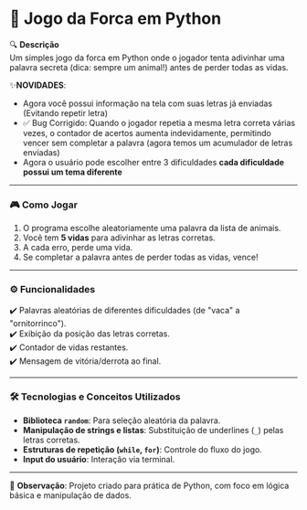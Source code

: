 # 🐍 Jogo da Forca em Python  

🔍 **Descrição**  
Um simples jogo da forca em Python onde o jogador tenta adivinhar uma palavra secreta (dica: sempre um animal!) antes de perder todas as vidas.  

<!--⚠️ **Bug CORRIGIDO**: 
- ✅ Quando o jogador repetia a mesma letra correta várias vezes, o contador de acertos aumenta indevidamente, permitindo vencer sem completar a palavra. -->

✨**NOVIDADES**:
- Agora você possui informação na tela com suas letras já enviadas (Evitando repetir letra)
- ✅ Bug Corrigido: Quando o jogador repetia a mesma letra correta várias vezes, o contador de acertos aumenta indevidamente, permitindo vencer sem completar a palavra (agora temos um acumulador de letras enviadas)
- Agora o usuário pode escolher entre 3 dificuldades **cada dificuldade possui um tema diferente**
---

### 🎮 **Como Jogar**  
1. O programa escolhe aleatoriamente uma palavra da lista de animais.  
2. Você tem **5 vidas** para adivinhar as letras corretas.  
3. A cada erro, perde uma vida.  
4. Se completar a palavra antes de perder todas as vidas, vence!  

---

### ⚙️ **Funcionalidades**  
✔️ Palavras aleatórias de diferentes dificuldades (de "vaca" a "ornitorrinco").  
✔️ Exibição da posição das letras corretas.  
✔️ Contador de vidas restantes.  
✔️ Mensagem de vitória/derrota ao final.  

---

### 🛠️ **Tecnologias e Conceitos Utilizados**  
- **Biblioteca `random`**: Para seleção aleatória da palavra.  
- **Manipulação de strings e listas**: Substituição de underlines (`_`) pelas letras corretas.  
- **Estruturas de repetição (`while`, `for`)**: Controle do fluxo do jogo.  
- **Input do usuário**: Interação via terminal.  

---

📌 **Observação**: Projeto criado para prática de Python, com foco em lógica básica e manipulação de dados.  
